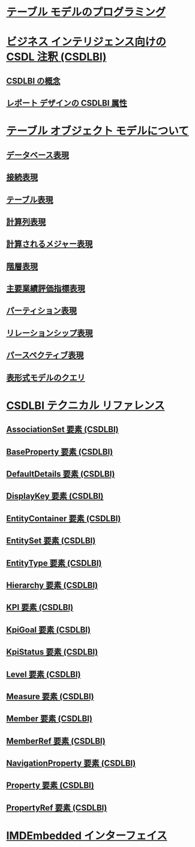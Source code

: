 # [テーブル モデルのプログラミング](tabular-model-programming-for-compatibility-levels-1050-through-1103.md)
# [ビジネス インテリジェンス向けの CSDL 注釈 (CSDLBI)](csdl-annotations-for-business-intelligence-csdlbi.md)
## [CSDLBI の概念](csdlbi-concepts.md)
## [レポート デザインの CSDLBI 属性](csdlbi-attributes-for-report-design.md)
# [テーブル オブジェクト モデルについて](representation/understanding-tabular-object-model-at-levels-1050-through-1103.md)
## [データベース表現](representation/database-representation-tabular.md)
## [接続表現](representation/connection-representation-tabular.md)
## [テーブル表現](representation/tables-representation-tabular.md)
## [計算列表現](representation/tables-calculated-column-representation.md)
## [計算されるメジャー表現](representation/tables-calculated-measure-representation.md)
## [階層表現](representation/tables-hierarchy-representation.md)
## [主要業績評価指標表現](representation/tables-key-performance-indicator-representation.md)
## [パーティション表現](representation/tables-partition-representation.md)
## [リレーションシップ表現](representation/relationship-representation-tabular.md)
## [パースペクティブ表現](representation/perspective-representation-tabular.md)
## [表形式モデルのクエリ](representation/querying-a-tabular-model.md)
# [CSDLBI テクニカル リファレンス](conceptual-schema-definition-language-csdl/technical-reference-for-bi-annotations-to-csdl.md)
## [AssociationSet 要素 (CSDLBI)](conceptual-schema-definition-language-csdl/associationset-element-csdlbi.md)
## [BaseProperty 要素 (CSDLBI)](conceptual-schema-definition-language-csdl/baseproperty-element-csdlbi.md)
## [DefaultDetails 要素 (CSDLBI)](conceptual-schema-definition-language-csdl/defaultdetails-element-csdlbi.md)
## [DisplayKey 要素 (CSDLBI)](conceptual-schema-definition-language-csdl/displaykey-element-csdlbi.md)
## [EntityContainer 要素 (CSDLBI)](conceptual-schema-definition-language-csdl/entitycontainer-element-csdlbi.md)
## [EntitySet 要素 (CSDLBI)](conceptual-schema-definition-language-csdl/entityset-element-csdlbi.md)
## [EntityType 要素 (CSDLBI)](conceptual-schema-definition-language-csdl/entitytype-element-csdlbi.md)
## [Hierarchy 要素 (CSDLBI)](conceptual-schema-definition-language-csdl/hierarchy-element-csdlbi.md)
## [KPI 要素 (CSDLBI)](conceptual-schema-definition-language-csdl/kpi-element-csdlbi.md)
## [KpiGoal 要素 (CSDLBI)](conceptual-schema-definition-language-csdl/kpigoal-element-csdlbi.md)
## [KpiStatus 要素 (CSDLBI)](conceptual-schema-definition-language-csdl/kpistatus-element-csdlbi.md)
## [Level 要素 (CSDLBI)](conceptual-schema-definition-language-csdl/level-element-csdlbi.md)
## [Measure 要素 (CSDLBI)](conceptual-schema-definition-language-csdl/measure-element-csdlbi.md)
## [Member 要素 (CSDLBI)](conceptual-schema-definition-language-csdl/member-element-csdlbi.md)
## [MemberRef 要素 (CSDLBI)](conceptual-schema-definition-language-csdl/memberref-element-csdlbi.md)
## [NavigationProperty 要素 (CSDLBI)](conceptual-schema-definition-language-csdl/navigationproperty-element-csdlbi.md)
## [Property 要素 (CSDLBI)](conceptual-schema-definition-language-csdl/property-element-csdlbi.md)
## [PropertyRef 要素 (CSDLBI)](conceptual-schema-definition-language-csdl/propertyref-element-csdlbi.md)
# [IMDEmbedded インターフェイス](imdembeddeddata-interface.md)

